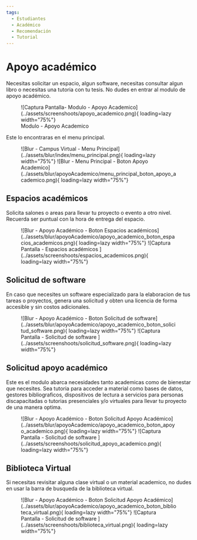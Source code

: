 ```yaml
---
tags:
  - Estudiantes
  - Académico
  - Recomendación
  - Tutorial
---
```


# Apoyo académico

Necesitas solicitar un espacio, algun software, necesitas consultar algun libro o necesitas una tutoria con tu tesis. No dudes en entrar al modulo de apoyo académico.

<figure markdown="span">
  ![Captura Pantalla- Modulo - Apoyo Academico](../assets/screenshoots/apoyo_academico.png){ loading=lazy width="75%"}
  <figcaption>Modulo - Apoyo Academico</figcaption>
</figure>

Este lo encontraras en el menu principal.

<figure markdown="span">
  ![Blur - Campus Virtual - Menu Principal](../assets/blur/index/menu_principal.png){ loading=lazy width="75%"}
  ![Blur - Menu Principal - Boton Apoyo Academico](../assets/blur/apoyoAcademico/menu_principal_boton_apoyo_academico.png){ loading=lazy width="75%"}
</figure>

## Espacios académicos

Solicita salones o areas para llevar tu proyecto o evento a otro nivel. Recuerda ser puntual con la hora de entrega del espacio.

<figure markdown="span">
  ![Blur - Apoyo Académico - Boton Espacios académicos](../assets/blur/apoyoAcademico/apoyo_academico_boton_espacios_academicos.png){ loading=lazy width="75%"}
  ![Captura Pantalla - Espacios académicos ](../assets/screenshoots/espacios_academicos.png){ loading=lazy width="75%"}
</figure>

## Solicitud de software

En caso que necesites un software especializado para la elaboracion de tus tareas o proyectos, genera una solicitud y obten una licencia de forma accesible y sin costos adicionales.

<figure markdown="span">
  ![Blur - Apoyo Académico - Boton Solicitud de software](../assets/blur/apoyoAcademico/apoyo_academico_boton_solicitud_software.png){ loading=lazy width="75%"}
  ![Captura Pantalla - Solicitud de software ](../assets/screenshoots/solicitud_software.png){ loading=lazy width="75%"}
</figure>

## Solicitud apoyo académico

Este es el modulo abarca necesidades tanto academicas como de bienestar que necesites. Sea tutoria para acceder a material como bases de datos, gestores bibliograficos, dispositivos de lectura a servicios para personas discapacitadas o tutorias presenciales y/o virtuales para llevar tu proyecto de una manera optima.

<figure markdown="span">
  ![Blur - Apoyo Académico - Boton Solicitud Apoyo Académico](../assets/blur/apoyoAcademico/apoyo_academico_boton_apoyo_academico.png){ loading=lazy width="75%"}
  ![Captura Pantalla - Solicitud de software ](../assets/screenshoots/solicitud_apoyo_academico.png){ loading=lazy width="75%"}
</figure>

## Biblioteca Virtual

Si necesitas revisitar alguna clase virtual o un material academico, no dudes en usar la barra de busqueda de la biblioteca virtual.

<figure markdown="span">
  ![Blur - Apoyo Académico - Boton Solicitud Apoyo Académico](../assets/blur/apoyoAcademico/apoyo_academico_boton_biblioteca_virtual.png){ loading=lazy width="75%"}
  ![Captura Pantalla - Solicitud de software ](../assets/screenshoots/biblioteca_virtual.png){ loading=lazy width="75%"}
</figure>
